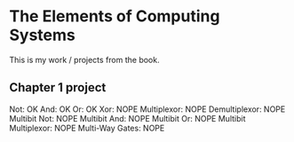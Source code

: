 # The Elements of Computing Systems
This is my work / projects from the book.

## Chapter 1 project
Not: OK
And: OK
Or: OK
Xor: NOPE
Multiplexor: NOPE
Demultiplexor: NOPE
Multibit Not: NOPE
Multibit And: NOPE
Multibit Or: NOPE
Multibit Multiplexor: NOPE
Multi-Way Gates: NOPE
